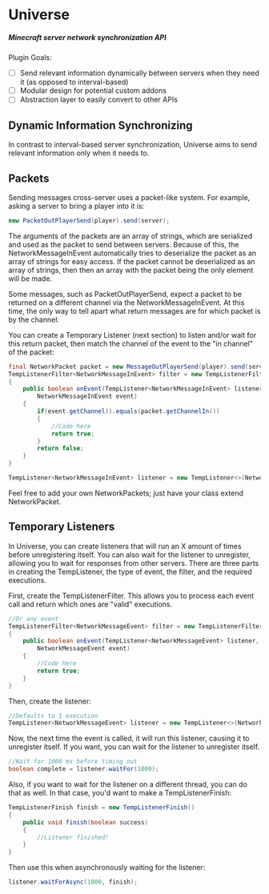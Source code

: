 Universe
======
##### Minecraft server network synchronization API

Plugin Goals:
- [ ] Send relevant information dynamically between servers when they need it (as opposed to interval-based)
- [ ] Modular design for potential custom addons
- [ ] Abstraction layer to easily convert to other APIs

Dynamic Information Synchronizing
------
In contrast to interval-based server synchronization, Universe aims to send relevant information only when it needs to.

Packets
------
Sending messages cross-server uses a packet-like system. For example, asking a server to bring a player into it is:
```java
new PacketOutPlayerSend(player).send(server);
```

The arguments of the packets are an array of strings, which are serialized and used as the packet to send between servers.
Because of this, the NetworkMessageInEvent automatically tries to deserialize the packet as an array of strings for easy access.
If the packet cannot be deserialized as an array of strings, then then an array with the packet being the only element will be made.

Some messages, such as PacketOutPlayerSend, expect a packet to be returned on a different channel via the NetworkMessageInEvent.
At this time, the only way to tell apart what return messages are for which packet is by the channel.

You can create a Temporary Listener (next section) to listen and/or wait for this return packet,
then match the channel of the event to the "in channel" of the packet:
```java
final NetworkPacket packet = new MessageOutPlayerSend(player).send(server);
TempListenerFilter<NetworkMessageInEvent> filter = new TempListenerFilter<>()
{
    public boolean onEvent(TempListener<NetworkMessageInEvent> listener,
        NetworkMessageInEvent event)
    {
        if(event.getChannel().equals(packet.getChannelIn())
        {
            //Code here
            return true;
        }
        return false;
    }
}

TempListener<NetworkMessageInEvent> listener = new TempListener<>(NetworkMessageEvent.class, filter);
```

Feel free to add your own NetworkPackets; just have your class extend NetworkPacket.

Temporary Listeners
------
In Universe, you can create listeners that will run an X amount of times before unregistering itself.
You can also wait for the listener to unregister, allowing you to wait for responses from other servers.
There are three parts in creating the TempListener, the type of event, the filter, and the required executions.

First, create the TempListenerFilter.
This allows you to process each event call and return which ones are "valid" executions.
```java
//Or any event
TempListenerFilter<NetworkMessageEvent> filter = new TempListenerFilter<>()
{
    public boolean onEvent(TempListener<NetworkMessageEvent> listener,
        NetworkMessageEvent event)
    {
        //Code here
        return true;
    }
}
```

Then, create the listener:
```java
//Defaults to 1 execution
TempListener<NetworkMessageEvent> listener = new TempListener<>(NetworkMessageEvent.class, filter);
```

Now, the next time the event is called, it will run this listener, causing it to unregister itself.
If you want, you can wait for the listener to unregister itself.

```java
//Wait for 1000 ms before timing out
boolean complete = listener.waitFor(1000);
```

Also, if you want to wait for the listener on a different thread, you can do that as well. In that case,
you'd want to make a TempListenerFinish:

```java
TempListenerFinish finish = new TempListenerFinish()
{
    public void finish(boolean success)
    {
        //Listener finished!
    }
}
```

Then use this when asynchronously waiting for the listener:

```java
listener.waitForAsync(1000, finish);
```
